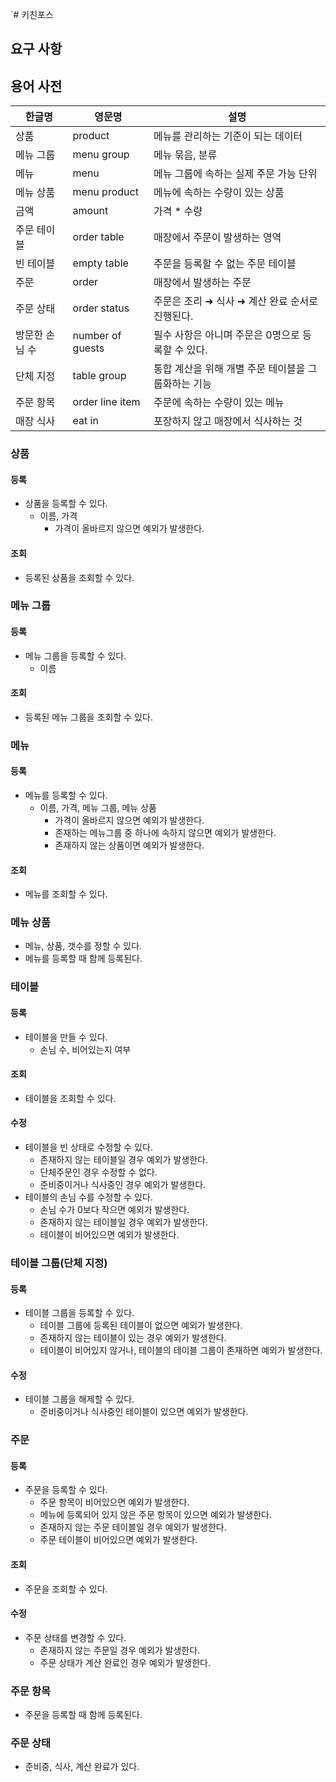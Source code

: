 `# 키친포스

## 요구 사항

## 용어 사전

| 한글명 | 영문명 | 설명 |
| --- | --- | --- |
| 상품 | product | 메뉴를 관리하는 기준이 되는 데이터 |
| 메뉴 그룹 | menu group | 메뉴 묶음, 분류 |
| 메뉴 | menu | 메뉴 그룹에 속하는 실제 주문 가능 단위 |
| 메뉴 상품 | menu product | 메뉴에 속하는 수량이 있는 상품 |
| 금액 | amount | 가격 * 수량 |
| 주문 테이블 | order table | 매장에서 주문이 발생하는 영역 |
| 빈 테이블 | empty table | 주문을 등록할 수 없는 주문 테이블 |
| 주문 | order | 매장에서 발생하는 주문 |
| 주문 상태 | order status | 주문은 조리 ➜ 식사 ➜ 계산 완료 순서로 진행된다. |
| 방문한 손님 수 | number of guests | 필수 사항은 아니며 주문은 0명으로 등록할 수 있다. |
| 단체 지정 | table group | 통합 계산을 위해 개별 주문 테이블을 그룹화하는 기능 |
| 주문 항목 | order line item | 주문에 속하는 수량이 있는 메뉴 |
| 매장 식사 | eat in | 포장하지 않고 매장에서 식사하는 것 |

### 상품
#### 등록
- 상품을 등록할 수 있다.
  - 이름, 가격
    - 가격이 올바르지 않으면 예외가 발생한다.
#### 조회
- 등록된 상품을 조회할 수 있다.

### 메뉴 그룹
#### 등록
- 메뉴 그룹을 등록할 수 있다.
  - 이름
#### 조회
- 등록된 메뉴 그룹을 조회할 수 있다.

### 메뉴
#### 등록
- 메뉴를 등록할 수 있다.
  - 이름, 가격, 메뉴 그룹, 메뉴 상품
    - 가격이 올바르지 않으면 예외가 발생한다.
    - 존재하는 메뉴그룹 중 하나에 속하지 않으면 예외가 발생한다.
    - 존재하지 않는 상품이면 예외가 발생한다.
#### 조회
- 메뉴를 조회할 수 있다.

### 메뉴 상품
- 메뉴, 상품, 갯수를 정할 수 있다.
- 메뉴를 등록할 때 함께 등록된다.

### 테이블
#### 등록
- 테이블을 만들 수 있다.
  - 손님 수, 비어있는지 여부
#### 조회
- 테이블을 조회할 수 있다.
#### 수정
- 테이블을 빈 상태로 수정할 수 있다.
  - 존재하지 않는 테이블일 경우 예외가 발생한다.
  - 단체주문인 경우 수정할 수 없다.
  - 준비중이거나 식사중인 경우 예외가 발생한다.
- 테이블의 손님 수를 수정할 수 있다.
  - 손님 수가 0보다 작으면 예외가 발생한다.
  - 존재하지 않는 테이블일 경우 예외가 발생한다.
  - 테이블이 비어있으면 예외가 발생한다.

### 테이블 그룹(단체 지정)
#### 등록
- 테이블 그룹을 등록할 수 있다.
  - 테이블 그룹에 등록된 테이블이 없으면 예외가 발생한다.
  - 존재하지 않는 테이블이 있는 경우 예외가 발생한다.
  - 테이블이 비어있지 않거나, 테이블의 테이블 그룹이 존재하면 예외가 발생한다.
#### 수정
- 테이블 그룹을 해제할 수 있다.
  - 준비중이거나 식사중인 테이블이 있으면 예외가 발생한다.

### 주문
#### 등록
- 주문을 등록할 수 있다.
  - 주문 항목이 비어있으면 예외가 발생한다.
  - 메뉴에 등록되어 있지 않은 주문 항목이 있으면 예외가 발생한다.
  - 존재하지 않는 주문 테이블일 경우 예외가 발생한다.
  - 주문 테이블이 비어있으면 예외가 발생한다.
#### 조회
- 주문을 조회할 수 있다.
#### 수정
- 주문 상태를 변경할 수 있다.
  - 존재하지 않는 주문일 경우 예외가 발생한다.
  - 주문 상태가 계산 완료인 경우 예외가 발생한다.
### 주문 항목
- 주문을 등록할 때 함께 등록된다.

### 주문 상태
- 준비중, 식사, 계산 완료가 있다.


